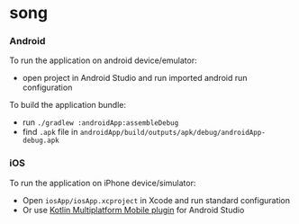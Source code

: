 # song

### Android
To run the application on android device/emulator:  
 - open project in Android Studio and run imported android run configuration  

To build the application bundle:  
 - run `./gradlew :androidApp:assembleDebug`  
 - find `.apk` file in `androidApp/build/outputs/apk/debug/androidApp-debug.apk`  

### iOS
To run the application on iPhone device/simulator:  
 - Open `iosApp/iosApp.xcproject` in Xcode and run standard configuration  
 - Or use [Kotlin Multiplatform Mobile plugin](https://plugins.jetbrains.com/plugin/14936-kotlin-multiplatform-mobile) for Android Studio  

